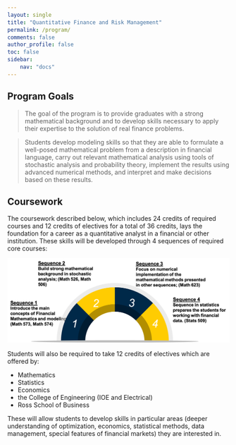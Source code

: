 ```yaml
---
layout: single
title: "Quantitative Finance and Risk Management"
permalink: /program/
comments: false
author_profile: false
toc: false
sidebar:
    nav: "docs"
---
```

## Program Goals
> The goal of the program is to provide graduates with a strong mathematical background and to develop skills necessary to apply their expertise to the solution of real finance problems.

> Students develop modeling skills so that they are able to formulate a well-posed mathematical problem from a description in financial language, carry out relevant mathematical analysis using tools of stochastic analysis and probability theory, implement the results using advanced numerical methods, and interpret and make decisions based on these results. 

## Coursework
The coursework described below, which includes 24 credits of required courses and 12 credits of electives for a total of 36 credits, lays the foundation for a career as a quantitative analyst in a financial or other institution. These skills will be developed through 4 sequences of required core courses: 

<img src="../assets/images/proposal_graphic.png" width="800px">

Students will also be required to take 12 credits of electives which are offered by: 
  - Mathematics
  - Statistics
  - Economics
  - the College of Engineering (IOE and Electrical)
  - Ross School of Business
  
These will allow students to develop skills in particular areas (deeper understanding of optimization, economics, statistical methods, data management, special features of financial markets) they are interested in.
